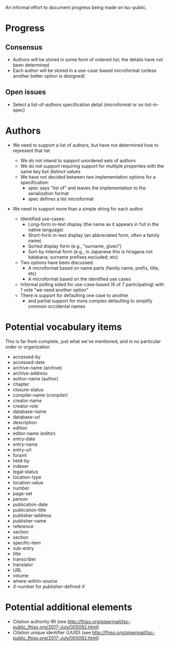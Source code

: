 An informal effort to document progress being made on tsc-public.


# Progress

## Consensus

-   Authors will be stored in some form of ordered list; the details have not been determined
-   Each author will be stored in a use-case-based microformat (unless another better option is designed)

## Open issues

-   Select a list-of-authors specification detail (microformat or as-list-in-spec)

# Authors

-   We need to support a list of authors, but have not determined how to represent that list
    -   We do not intend to support unordered sets of authors
    -   We do not support requiring support for multiple properties with the same key but distinct values
    -   We have not decided between two implementation options for a specification:
        -   spec says "list of" and leaves the implementation to the serialization format
        -   spec defines a list microformat

-   We need to support more than a simple string for each author
    -   Identified use-cases:
        -   Long-form in-text display (the name as it appears in full in the native language)
        -   Short-form in-text display (an abbreviated form, often a family name)
        -   Sorted display form (e.g., "surname, given")
        -   Sort-by internal form (e.g., in Japanese this is hiragana not katakana; surname prefixes excluded; etc)
    -   Two options have been discussed:
        -   A microformat based on name parts (family name, prefix, title, etc)
        -   A microformat based on the identified use cases
    -   Informal polling sided for use-case-based (6 of 7 participating) with 1 vote "we need another option"
    -   There is support for defaulting one case to another
        -   and partial support for more complex defaulting to simplify common occidental names


# Potential vocabulary items

This is far from complete, just what we've mentioned, and in no particular order or organization

-   accessed-by
-   accessed-date
-   archive-name (archive)
-   archive-address
-   author-name (author)
-   chapter
-   closure-status
-   compiler-name (compiler)
-   creator-name
-   creator-role
-   database-name
-   database-url
-   description
-   edition
-   editor-name (editor)
-   entry-date
-   entry-name
-   entry-url
-   foramt
-   held-by
-   indexer
-   legal-status
-   location-type
-   location-value
-   number
-   page-set
-   person
-   publication-date
-   publication-title
-   publisher-address
-   publisher-name
-   reference
-   section
-   section
-   specific-item
-   sub-entry
-   title
-   transcriber
-   translator
-   URL
-   volume
-   where-within-source
-   *X*-number for publisher-defined *X*

# Potential additional elements

-   Citation authority IRI (see <http://fhiso.org/pipermail/tsc-public_fhiso.org/2017-July/005092.html>)
-   Citation unique identifier (UUID) (see <http://fhiso.org/pipermail/tsc-public_fhiso.org/2017-July/005092.html>)
